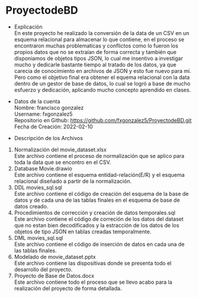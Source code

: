 # ProyectodeBD

- Explicación  
En este proyecto he realizado la conversión de la data de un CSV en un esquema relacional para almacenar lo que contiene, 
en el proceso se encontraron muchas problematicas y conflictos como lo fueron los propios datos que no se extraían de
forma correcta y también que disponiamos de objetos tipos JSON, lo cual me insentivo a investigar mucho y dedicarle
bastante tiempo al tratado de los datos, ya que carecia de conocimiento en archivos de JSON y esto fue nuevo para mi.
Pero como el objetivo final era obtener el equema relacional con la data dentro de un gestor de base de datos, lo cual se
logró a base de mucho esfuerzo y dedicación, aplicando mucho concepto aprendido en clases.

- Datos de la cuenta  
Nombre: francisco gonzalez  
Username: fxgonzalez5  
Repositorio en Github: https://github.com/fxgonzalez5/ProyectodeBD.git  
Fecha de Creación: 2022-02-10

- Descripción de los Archivos  
1.  Normalización del movie_dataset.xlsx  
  Este archivo contiene el proceso de normalización que se aplico para toda la data que se encontro en el CSV.
2.  Database Movie.drawio  
  Este archivo contiene el esquema entidad-relación(E/R) y el esquema relacional diseñado a partir de la normalización.
3.  DDL movies_sql.sql  
  Este archivo contiene el código de creación del esquema de la base de datos y de cada una de las tablas finales en el 
  esquema de base de datos creado.  
4.  Procedimientos de corrección y creación de datos temporales.sql  
  Este archivo contiene el código de correción de los datos del dataset que no estan bien decodificados y la estracción 
  de los datos de los objetos de tipo JSON en tablas creadas temporalmente.
5.  DML movies_sql.sql  
  Este archivo contiene el código de inserción de datos en cada una de las tablas finales.
6.  Modelado de movie_dataset.pptx  
  Este archivo contiene las dispositivas donde se presenta todo el desarrollo del proyecto.
7.  Proyecto de Base de Datos.docx  
  Este archivo contiene todo el proceso que se llevo acabo para la realización del proyecto de forma detallada.
